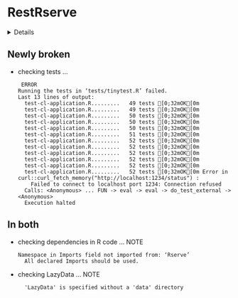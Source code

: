 # RestRserve

<details>

* Version: 0.4.1
* GitHub: https://github.com/rexyai/RestRserve
* Source code: https://github.com/cran/RestRserve
* Date/Publication: 2021-01-04 21:20:25 UTC
* Number of recursive dependencies: 63

Run `revdep_details(, "RestRserve")` for more info

</details>

## Newly broken

*   checking tests ...
    ```
     ERROR
    Running the tests in ‘tests/tinytest.R’ failed.
    Last 13 lines of output:
      test-cl-application.R.........   49 tests [0;32mOK[0m 
      test-cl-application.R.........   49 tests [0;32mOK[0m 
      test-cl-application.R.........   50 tests [0;32mOK[0m 
      test-cl-application.R.........   50 tests [0;32mOK[0m 
      test-cl-application.R.........   50 tests [0;32mOK[0m 
      test-cl-application.R.........   51 tests [0;32mOK[0m 
      test-cl-application.R.........   52 tests [0;32mOK[0m 
      test-cl-application.R.........   52 tests [0;32mOK[0m 
      test-cl-application.R.........   52 tests [0;32mOK[0m 
      test-cl-application.R.........   52 tests [0;32mOK[0m 
      test-cl-application.R.........   52 tests [0;32mOK[0m 
      test-cl-application.R.........   52 tests [0;32mOK[0m Error in curl::curl_fetch_memory("http://localhost:1234/status") : 
        Failed to connect to localhost port 1234: Connection refused
      Calls: <Anonymous> ... FUN -> eval -> eval -> do_test_external -> <Anonymous>
      Execution halted
    ```

## In both

*   checking dependencies in R code ... NOTE
    ```
    Namespace in Imports field not imported from: ‘Rserve’
      All declared Imports should be used.
    ```

*   checking LazyData ... NOTE
    ```
      'LazyData' is specified without a 'data' directory
    ```

